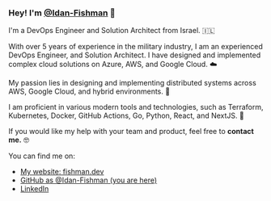 ### Hey! I'm [@Idan-Fishman](https://fishman.dev) 👋

I'm a DevOps Engineer and Solution Architect from Israel. 🇮🇱

With over 5 years of experience in the military industry, I am an experienced DevOps Engineer, and Solution Architect. I have designed and implemented complex cloud solutions on Azure, AWS, and Google Cloud. ☁️

My passion lies in designing and implementing distributed systems across AWS, Google Cloud, and hybrid environments. 🚀

I am proficient in various modern tools and technologies, such as Terraform, Kubernetes, Docker, GitHub Actions, Go, Python, React, and NextJS. 🤖

If you would like my help with your team and product, feel free to **contact me.** 🤓

You can find me on:
* [My website: fishman.dev](https://fishman.dev)
* [GitHub as @Idan-Fishman (you are here)](https://github.com/Idan-Fishman)
* [LinkedIn](https://linkedin.com/in/Idan-Fishman)
